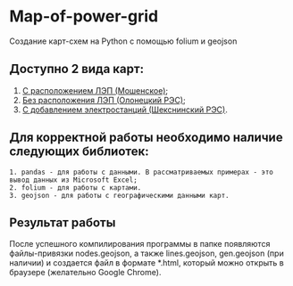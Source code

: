 # Map-of-power-grid
Создание карт-схем на Python с помощью folium и geojson
## Доступно 2 вида карт:

1. [С расположением ЛЭП (Мошенское)](https://github.com/zuev27/Map-of-power-grid/tree/main/%D0%9C%D0%BE%D1%88%D0%B5%D0%BD%D1%81%D0%BA%D0%BE%D0%B5);
2. [Без расположения ЛЭП (Олонецкий РЭС)](https://github.com/zuev27/Map-of-power-grid/tree/main/%D0%9E%D0%BB%D0%BE%D0%BD%D0%B5%D1%86%D0%BA%D0%B8%D0%B9%20%D0%A0%D0%AD%D0%A1);
3. [С добавлением электростанций (Шекснинский РЭС)](https://github.com/zuev27/Map-of-power-grid/tree/main/%D0%A8%D0%B5%D0%BA%D1%81%D0%BD%D0%B8%D0%BD%D1%81%D0%BA%D0%B8%D0%B9%20%D0%A0%D0%AD%D0%A1).

## Для корректной работы необходимо наличие следующих библиотек:
```
1. pandas - для работы с данными. В рассматриваемых примерах - это вывод данных из Microsoft Excel;
2. folium - для работы с картами.
3. geojson - для работы с географическими данными карт.
```

## Результат работы

После успешного компилирования программы в папке появляются файлы-привязки nodes.geojson, а также lines.geojson, gen.geojson (при наличии) и создается файл в формате *.html, который можно открыть в браузере (желательно Google Chrome).
